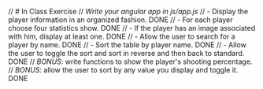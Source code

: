 // # In Class Exercise
// *Write your angular app in js/app.js*
// - Display the player information in an organized fashion. DONE
// - For each player choose four statistics show. DONE
// - If the player has an image associated with him, display at least one. DONE
// - Allow the user to search for a player by name. DONE
// - Sort the table by player name. DONE
// - Allow the user to toggle the sort and sort in reverse and then back to standard. DONE
// *BONUS*: write functions to show the player's shooting percentage.
// *BONUS*: allow the user to sort by any value you display and toggle it. DONE

